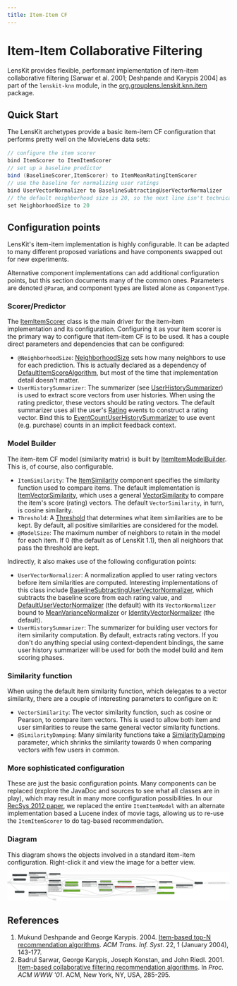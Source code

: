 ```yaml
---
title: Item-Item CF
---
```


# Item-Item Collaborative Filtering 

[org.grouplens.lenskit.knn.item]: http://lenskit.grouplens.org/apidocs/org/grouplens/lenskit/knn/item/package-summary.html

LensKit provides flexible, performant implementation of item-item collaborative filtering [Sarwar et al. 2001; Deshpande and Karypis 2004] as part of the `lenskit-knn` module, in the [org.grouplens.lenskit.knn.item][] package.

## Quick Start

The LensKit archetypes provide a basic item-item CF configuration that performs pretty well on the MovieLens data sets:

```groovy
// configure the item scorer
bind ItemScorer to ItemItemScorer
// set up a baseline predictor
bind (BaselineScorer,ItemScorer) to ItemMeanRatingItemScorer
// use the baseline for normalizing user ratings
bind UserVectorNormalizer to BaselineSubtractingUserVectorNormalizer
// the default neighborhood size is 20, so the next line isn't technically needed
set NeighborhoodSize to 20
```

## Configuration points

LensKit's item-item implementation is highly configurable.  It can be adapted to many different proposed variations and have components swapped out for new experiments.

Alternative component implementations can add additional configuration points, but this section documents many of the common ones.  Parameters are denoted `@Param`, and component types are listed alone as `ComponentType`.

### Scorer/Predictor

[ItemItemScorer]: http://lenskit.grouplens.org/apidocs/org/grouplens/lenskit/knn/item/ItemItemScorer.html
[ItemItemRatingPredictor]: http://lenskit.grouplens.org/apidocs/org/grouplens/lenskit/knn/item/ItemItemRatingPredictor.html

The [ItemItemScorer][] class is the main driver for the item-item implementation and its configuration.  Configuring it as your item scorer is the primary way to configure that item-item CF is to be used.  It has a couple direct parameters and dependencies that can be configured:

[NeighborhoodSize]: http://lenskit.grouplens.org/apidocs/org/grouplens/lenskit/knn/params/NeighborhoodSize.html
[DefaultItemScoreAlgorithm]: http://lenskit.grouplens.org/apidocs/org/grouplens/lenskit/knn/item/DefaultItemScoreAlgorithm.html
[UserHistorySummarizer]: http://lenskit.grouplens.org/apidocs/org/grouplens/lenskit/data/history/UserHistorySummarizer.html
[Rating]: http://lenskit.grouplens.org/apidocs/org/grouplens/lenskit/data/event/Rating.html
[EventCountUserHistorySummarizer]: http://lenskit.grouplens.org/apidocs/org/grouplens/lenskit/data/history/EventCountUserHistorySummarizer.html

- `@NeighborhoodSize`: [NeighborhoodSize][] sets how many neighbors to use for each prediction.  This is actually declared as a dependency of [DefaultItemScoreAlgorithm][], but most of the time that implementation detail doesn't matter.
- `UserHistorySummarizer`: The summarizer (see [UserHistorySummarizer][]) is used to extract score vectors from user histories.  When using the rating predictor, these vectors should be rating vectors.  The default summarizer uses all the user's [Rating][] events to construct a rating vector.  Bind this to [EventCountUserHistorySummarizer][] to use event (e.g. purchase) counts in an implicit feedback context.

### Model Builder

[ItemItemModelBuilder]: http://lenskit.grouplens.org/apidocs/org/grouplens/lenskit/knn/item/model/ItemItemModelBuilder.html

The item-item CF model (similarity matrix) is built by [ItemItemModelBuilder][].  This is, of course, also configurable.

[ItemSimilarity]: http://lenskit.grouplens.org/apidocs/org/grouplens/lenskit/knn/item/ItemSimilarity.html
[ItemVectorSimilarity]: http://lenskit.grouplens.org/apidocs/org/grouplens/lenskit/knn/item/ItemVectorSimilarity.html
[VectorSimilarity]: http://lenskit.grouplens.org/apidocs/org/grouplens/lenskit/vectors/similarity/VectorSimilarity.html
[SimpleSimilarityMatrixAccumulatorFactory]: http://lenskit.grouplens.org/apidocs/org/grouplens/lenskit/knn/item/model/SimpleSimilarityMatrixAccumulatorFactory.html
[Threshold]: http://lenskit.grouplens.org/apidocs/org/grouplens/lenskit/transform/threshold/Threshold.html
[BaselineSubtractingUserVectorNormalizer]: http://lenskit.grouplens.org/apidocs/org/grouplens/lenskit/transform/normalize/BaselineSubtractingUserVectorNormalizer.html
[DefaultUserVectorNormalizer]: http://lenskit.grouplens.org/apidocs/org/grouplens/lenskit/transform/normalize/DefaultUserVectorNormalizer.html
[MeanVarianceNormalizer]: http://lenskit.grouplens.org/apidocs/org/grouplens/lenskit/transform/normalize/MeanVarianceNormalizer.html
[IdentityVectorNormalizer]: http://lenskit.grouplens.org/apidocs/org/grouplens/lenskit/transform/normalize/IdentityVectorNormalizer.html

- `ItemSimilarity`: The [ItemSimilarity][] component specifies the similarity function used to compare items.  The default implementation is [ItemVectorSimilarity][], which uses a general [VectorSimilarity][] to compare the item's score (rating) vectors.  The default `VectorSimilarity`, in turn, is cosine similarity.
- `Threshold`: A [Threshold][] that determines what item similarities are to be kept. By default, all positive similarities are considered for the model.
- `@ModelSize`: The maximum number of neighbors to retain in the model for each item.  If 0 (the default as of LensKit 1.1), then all neighbors that pass the threshold are kept.

Indirectly, it also makes use of the following configuration points:

- `UserVectorNormalizer`: A normalization applied to user rating vectors before item similarities are computed. Interesting implementations of this class include [BaselineSubtractingUserVectorNormalizer][], which subtracts the baseline score from each rating value, and [DefaultUserVectorNormalizer][] (the default) with its `VectorNormalizer` bound to [MeanVarianceNormalizer][] or [IdentityVectorNormalizer][] (the default).
- `UserHistorySummarizer`: The summarizer for building user vectors for item similarity computation. By default, extracts rating vectors. If you don't do anything special using context-dependent bindings, the same user history summarizer will be used for both the model build and item scoring phases.

### Similarity function

When using the default item similarity function, which delegates to a vector similarity, there are a couple of interesting parameters to configure on it:

[SimilarityDamping]: http://lenskit.grouplens.org/apidocs/org/grouplens/lenskit/vectors/similarity/SimilarityDamping.html

- `VectorSimilarity`: The vector similarity function, such as cosine or Pearson, to compare item vectors. This is used to allow both item and user similarities to reuse the same general vector similarity functions.
- `@SimilarityDamping`: Many similarity functions take a [SimilarityDamping][] parameter, which shrinks the similarity towards 0 when comparing vectors with few users in common.

### More sophisticated configuration

These are just the basic configuration points. Many components can be replaced (explore the JavaDoc and sources to see what all classes are in play), which may result in many more configuration possibilities. In our [RecSys 2012 paper](http://bitbucket.org/grouplens/lenskit-recsys2012), we replaced the entire `ItemItemModel`  with an alternate implementation based a Lucene index of movie tags, allowing us to re-use the `ItemItemScorer` to do tag-based recommendation.

### Diagram

This diagram shows the objects involved in a standard item-item configuration.  Right-click it and view the image for a better view.

![Item-Item Configuration](item-item.svg)

## References

1. Mukund Deshpande and George Karypis. 2004. [Item-based top-N recommendation algorithms](http://doi.acm.org/10.1145/963770.963776). *ACM Trans. Inf. Syst*. 22, 1 (January 2004), 143-177.
2. Badrul Sarwar, George Karypis, Joseph Konstan, and John Riedl. 2001. [Item-based collaborative filtering recommendation algorithms](http://doi.acm.org/10.1145/371920.372071). In *Proc. ACM WWW '01*. ACM, New York, NY, USA, 285-295.
